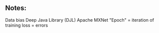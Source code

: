 ## Notes:

Data bias
Deep Java Library (DJL)
Apache MXNet
"Epoch" = iteration of training
loss = errors

